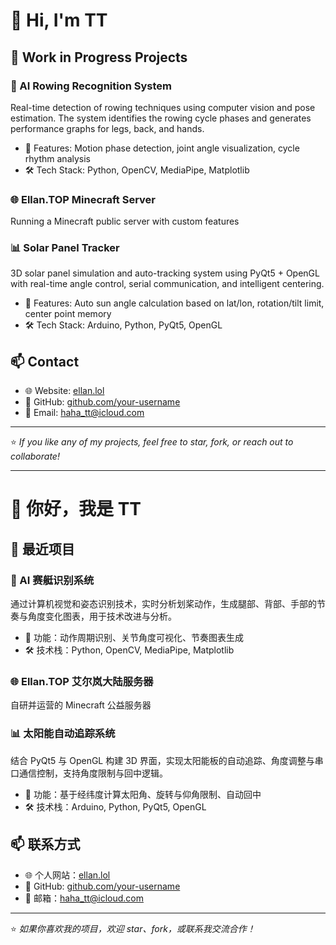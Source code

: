 # 👋 Hi, I'm TT

## 🚧 Work in Progress Projects

### 🔬 AI Rowing Recognition System
Real-time detection of rowing techniques using computer vision and pose estimation. The system identifies the rowing cycle phases and generates performance graphs for legs, back, and hands.

- 🧠 Features: Motion phase detection, joint angle visualization, cycle rhythm analysis
- 🛠 Tech Stack: Python, OpenCV, MediaPipe, Matplotlib

### 🌐 Ellan.TOP Minecraft Server
Running a Minecraft public server with custom features

### 📊 Solar Panel Tracker
3D solar panel simulation and auto-tracking system using PyQt5 + OpenGL with real-time angle control, serial communication, and intelligent centering.

- 🔄 Features: Auto sun angle calculation based on lat/lon, rotation/tilt limit, center point memory
- 🛠 Tech Stack: Arduino, Python, PyQt5, OpenGL

## 📫 Contact

- 🌐 Website: [ellan.lol](http://ellan.lol)
- 🐙 GitHub: [github.com/your-username](https://github.com/your-username)
- 📧 Email: haha_tt@icloud.com

---

⭐️ *If you like any of my projects, feel free to star, fork, or reach out to collaborate!*

---

# 👋 你好，我是 TT


## 🚧 最近项目

### 🔬 AI 赛艇识别系统
通过计算机视觉和姿态识别技术，实时分析划桨动作，生成腿部、背部、手部的节奏与角度变化图表，用于技术改进与分析。

- 🧠 功能：动作周期识别、关节角度可视化、节奏图表生成
- 🛠 技术栈：Python, OpenCV, MediaPipe, Matplotlib

### 🌐 Ellan.TOP 艾尔岚大陆服务器
自研并运营的 Minecraft 公益服务器

### 📊 太阳能自动追踪系统
结合 PyQt5 与 OpenGL 构建 3D 界面，实现太阳能板的自动追踪、角度调整与串口通信控制，支持角度限制与回中逻辑。

- 🔄 功能：基于经纬度计算太阳角、旋转与仰角限制、自动回中
- 🛠 技术栈：Arduino, Python, PyQt5, OpenGL

## 📫 联系方式

- 🌐 个人网站：[ellan.lol](http://ellan.lol)
- 🐙 GitHub: [github.com/your-username](https://github.com/your-username)
- 📧 邮箱：haha_tt@icloud.com

---

⭐️ *如果你喜欢我的项目，欢迎 star、fork，或联系我交流合作！*

